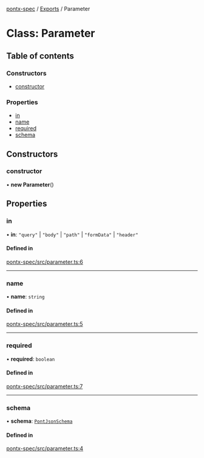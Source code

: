 [pontx-spec](../README.md) / [Exports](../modules.md) / Parameter

# Class: Parameter

## Table of contents

### Constructors

- [constructor](Parameter.md#constructor)

### Properties

- [in](Parameter.md#in)
- [name](Parameter.md#name)
- [required](Parameter.md#required)
- [schema](Parameter.md#schema)

## Constructors

### constructor

• **new Parameter**()

## Properties

### in

• **in**: ``"query"`` \| ``"body"`` \| ``"path"`` \| ``"formData"`` \| ``"header"``

#### Defined in

[pontx-spec/src/parameter.ts:6](https://github.com/pontjs/pontx/tree/main/packages/pontx-spec/src/parameter.ts#L6)

___

### name

• **name**: `string`

#### Defined in

[pontx-spec/src/parameter.ts:5](https://github.com/pontjs/pontx/tree/main/packages/pontx-spec/src/parameter.ts#L5)

___

### required

• **required**: `boolean`

#### Defined in

[pontx-spec/src/parameter.ts:7](https://github.com/pontjs/pontx/tree/main/packages/pontx-spec/src/parameter.ts#L7)

___

### schema

• **schema**: [`PontJsonSchema`](PontJsonSchema.md)

#### Defined in

[pontx-spec/src/parameter.ts:4](https://github.com/pontjs/pontx/tree/main/packages/pontx-spec/src/parameter.ts#L4)
